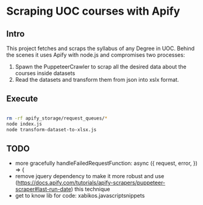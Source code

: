 # Scraping UOC courses with Apify

## Intro

This project fetches and scraps the syllabus of any Degree in UOC.
Behind the scenes it uses Apify with node.js and compromises two processes:

1. Spawn the PuppeteerCrawler to scrap all the desired data about the courses inside datasets
2. Read the datasets and transform them from json into xslx format.

## Execute

```bash

rm -rf apify_storage/request_queues/*
node index.js
node transform-dataset-to-xlsx.js

```

## TODO

* more gracefully handleFailedRequestFunction: async ({ request, error, }) => {
* remove jquery dependency to make it more robust and use (https://docs.apify.com/tutorials/apify-scrapers/puppeteer-scraper#last-run-date) this technique
* get to know lib for code: xabikos.javascriptsnippets

